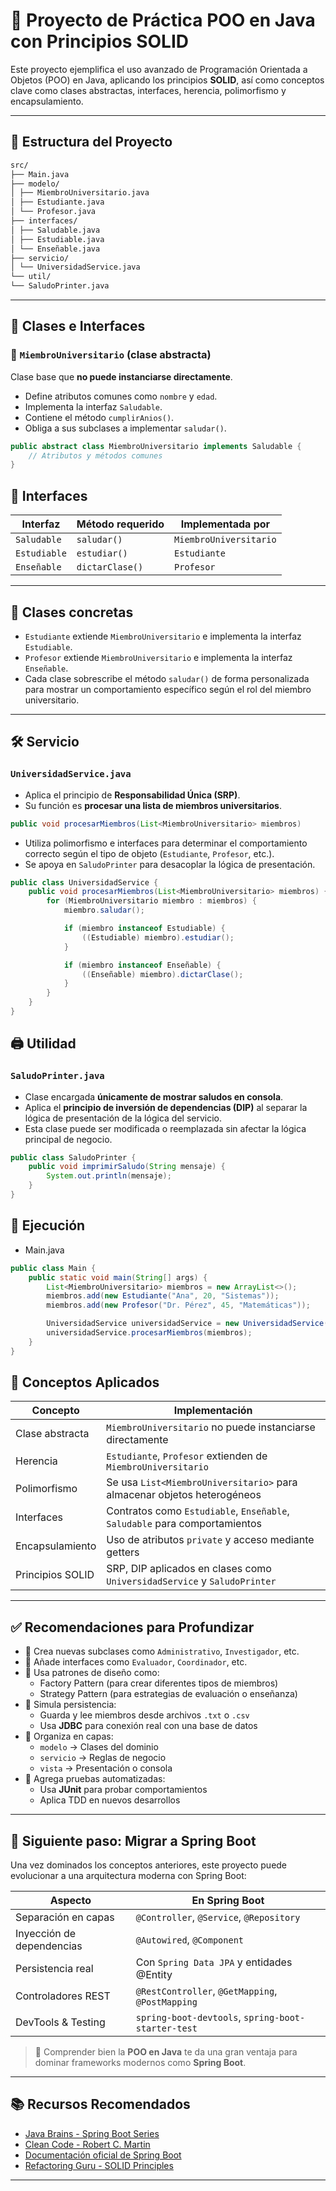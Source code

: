 # 🧠 Proyecto de Práctica POO en Java con Principios SOLID

Este proyecto ejemplifica el uso avanzado de Programación Orientada a Objetos (POO) en Java, aplicando los principios **SOLID**, así como conceptos clave como clases abstractas, interfaces, herencia, polimorfismo y encapsulamiento.

---

## 📁 Estructura del Proyecto

```bash
src/
├── Main.java
├── modelo/
│ ├── MiembroUniversitario.java
│ ├── Estudiante.java
│ └── Profesor.java
├── interfaces/
│ ├── Saludable.java
│ ├── Estudiable.java
│ └── Enseñable.java
├── servicio/
│ └── UniversidadService.java
└── util/
└── SaludoPrinter.java
```


---

## 🧱 Clases e Interfaces

### 🔹 `MiembroUniversitario` (clase abstracta)
Clase base que **no puede instanciarse directamente**.

- Define atributos comunes como `nombre` y `edad`.
- Implementa la interfaz `Saludable`.
- Contiene el método `cumplirAnios()`.
- Obliga a sus subclases a implementar `saludar()`.

```java
public abstract class MiembroUniversitario implements Saludable {
    // Atributos y métodos comunes
}
```

## 🔹 Interfaces

| Interfaz     | Método requerido | Implementada por        |
|--------------|------------------|--------------------------|
| `Saludable`  | `saludar()`      | `MiembroUniversitario`  |
| `Estudiable` | `estudiar()`     | `Estudiante`            |
| `Enseñable`  | `dictarClase()`  | `Profesor`              |

---

## 🔹 Clases concretas

- `Estudiante` extiende `MiembroUniversitario` e implementa la interfaz `Estudiable`.
- `Profesor` extiende `MiembroUniversitario` e implementa la interfaz `Enseñable`.
- Cada clase sobrescribe el método `saludar()` de forma personalizada para mostrar un comportamiento específico según el rol del miembro universitario.

---

## 🛠️ Servicio

### `UniversidadService.java`

- Aplica el principio de **Responsabilidad Única (SRP)**.
- Su función es **procesar una lista de miembros universitarios**.
```java
public void procesarMiembros(List<MiembroUniversitario> miembros)

```
- Utiliza polimorfismo e interfaces para determinar el comportamiento correcto según el tipo de objeto (`Estudiante`, `Profesor`, etc.).
- Se apoya en `SaludoPrinter` para desacoplar la lógica de presentación.

```java
public class UniversidadService {
    public void procesarMiembros(List<MiembroUniversitario> miembros) {
        for (MiembroUniversitario miembro : miembros) {
            miembro.saludar();

            if (miembro instanceof Estudiable) {
                ((Estudiable) miembro).estudiar();
            }

            if (miembro instanceof Enseñable) {
                ((Enseñable) miembro).dictarClase();
            }
        }
    }
}
```



## 🖨️ Utilidad

### `SaludoPrinter.java`

- Clase encargada **únicamente de mostrar saludos en consola**.
- Aplica el **principio de inversión de dependencias (DIP)** al separar la lógica de presentación de la lógica del servicio.
- Esta clase puede ser modificada o reemplazada sin afectar la lógica principal de negocio.

```java
public class SaludoPrinter {
    public void imprimirSaludo(String mensaje) {
        System.out.println(mensaje);
    }
}
```

## 🧪 Ejecución

- Main.java
```java
public class Main {
    public static void main(String[] args) {
        List<MiembroUniversitario> miembros = new ArrayList<>();
        miembros.add(new Estudiante("Ana", 20, "Sistemas"));
        miembros.add(new Profesor("Dr. Pérez", 45, "Matemáticas"));

        UniversidadService universidadService = new UniversidadService();
        universidadService.procesarMiembros(miembros);
    }
}
```
## 🧠 Conceptos Aplicados

| Concepto           | Implementación                                                                 |
|--------------------|--------------------------------------------------------------------------------|
| Clase abstracta    | `MiembroUniversitario` no puede instanciarse directamente                      |
| Herencia           | `Estudiante`, `Profesor` extienden de `MiembroUniversitario`                   |
| Polimorfismo       | Se usa `List<MiembroUniversitario>` para almacenar objetos heterogéneos        |
| Interfaces         | Contratos como `Estudiable`, `Enseñable`, `Saludable` para comportamientos     |
| Encapsulamiento    | Uso de atributos `private` y acceso mediante getters                           |
| Principios SOLID   | SRP, DIP aplicados en clases como `UniversidadService` y `SaludoPrinter`       |


---

## ✅ Recomendaciones para Profundizar

- 🔸 Crea nuevas subclases como `Administrativo`, `Investigador`, etc.
- 🔸 Añade interfaces como `Evaluador`, `Coordinador`, etc.
- 🔸 Usa patrones de diseño como:
  - Factory Pattern (para crear diferentes tipos de miembros)
  - Strategy Pattern (para estrategias de evaluación o enseñanza)
- 🔸 Simula persistencia:
  - Guarda y lee miembros desde archivos `.txt` o `.csv`
  - Usa **JDBC** para conexión real con una base de datos
- 🔸 Organiza en capas:
  - `modelo` → Clases del dominio
  - `servicio` → Reglas de negocio
  - `vista` → Presentación o consola
- 🔸 Agrega pruebas automatizadas:
  - Usa **JUnit** para probar comportamientos
  - Aplica TDD en nuevos desarrollos

---

## 🚀 Siguiente paso: Migrar a Spring Boot

Una vez dominados los conceptos anteriores, este proyecto puede evolucionar a una arquitectura moderna con Spring Boot:

| Aspecto                        | En Spring Boot                                     |
|-------------------------------|----------------------------------------------------|
| Separación en capas           | `@Controller`, `@Service`, `@Repository`           |
| Inyección de dependencias     | `@Autowired`, `@Component`                         |
| Persistencia real             | Con `Spring Data JPA` y entidades @Entity          |
| Controladores REST            | `@RestController`, `@GetMapping`, `@PostMapping`   |
| DevTools & Testing            | `spring-boot-devtools`, `spring-boot-starter-test`|

> 📌 Comprender bien la **POO en Java** te da una gran ventaja para dominar frameworks modernos como **Spring Boot**.

---

## 📚 Recursos Recomendados

- [Java Brains - Spring Boot Series](https://www.youtube.com/user/koushks)
- [Clean Code - Robert C. Martin](https://www.oreilly.com/library/view/clean-code/9780136083238/)
- [Documentación oficial de Spring Boot](https://spring.io/projects/spring-boot)
- [Refactoring Guru - SOLID Principles](https://refactoring.guru/design-patterns)

---

